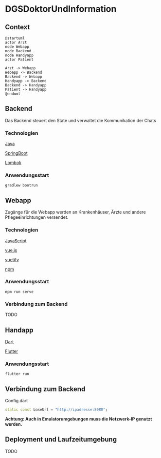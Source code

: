 # DGSDoktorUndInformation

## Context

```plantuml
@startuml
actor Arzt
node Webapp
node Backend
node Handyapp
actor Patient

Arzt -> Webapp
Webapp -> Backend
Backend -> Webapp
Handyapp -> Backend
Backend -> Handyapp
Patient -> Handyapp
@enduml
```

## Backend
Das Backend steuert den State und verwaltet die Kommunikation der Chats

### Technologien
[Java](https://www.java.com/")

[SpringBoot]("https://spring.io/projects/spring-boot")

[Lombok]("https://projectlombok.org/")

### Anwendungsstart
```
gradlew bootrun
```

## Webapp
Zugänge für die Webapp werden an Krankenhäuser, Ärzte und andere Pflegeeinrichtungen versendet.

### Technologien
[JavaScript](https://developer.mozilla.org/de/docs/Web/JavaScript)

[vue.js](https://vuejs.org/)

[vuetify](https://vuetifyjs.com/)

[npm](https://www.npmjs.com/)

### Anwendungsstart
```
npm run serve
```

### Verbindung zum Backend
TODO

## Handapp
[Dart]("https://de.wikipedia.org/wiki/Dart_(Programmiersprache)")

[Flutter]("https://flutter.dev")

### Anwendungsstart
```
flutter run
```

## Verbindung zum Backend
Config.dart
```dart
static const baseUrl = "http://ipadresse:8080";
```
**Achtung: Auch in Emulatorumgebungen muss die Netzwerk-IP genutzt werden.**

## Deployment und Laufzeitumgebung

TODO
